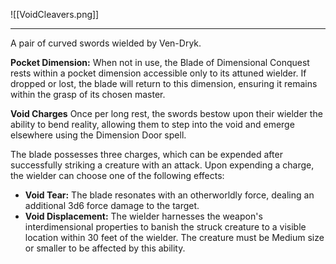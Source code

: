 ![[VoidCleavers.png]]

---
A pair of curved swords wielded by Ven-Dryk.

**Pocket Dimension:**
When not in use, the Blade of Dimensional Conquest rests within a pocket dimension accessible only to its attuned wielder. If dropped or lost, the blade will return to this dimension, ensuring it remains within the grasp of its chosen master.

**Void Charges**
Once per long rest, the swords bestow upon their wielder the ability to bend reality, allowing them to step into the void and emerge elsewhere using the Dimension Door spell.

The blade possesses three charges, which can be expended after successfully striking a creature with an attack. Upon expending a charge, the wielder can choose one of the following effects:
- **Void Tear:** The blade resonates with an otherworldly force, dealing an additional 3d6 force damage to the target.
- **Void Displacement:** The wielder harnesses the weapon's interdimensional properties to banish the struck creature to a visible location within 30 feet of the wielder. The creature must be Medium size or smaller to be affected by this ability.



